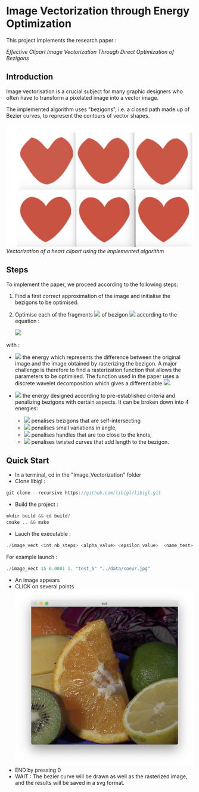 # Image Vectorization through Energy Optimization


This project implements the research paper :

*Effective Clipart Image Vectorization Through Direct Optimization of Bezigons*

## Introduction

Image vectorisation is a crucial subject for many graphic designers who often have to transform a pixelated image into a vector image. 

The implemented algorithm uses "bezigons", i.e. a closed path made up of Bezier curves, to represent the contours of vector shapes.

![](./data_readme/heart_vectorisation.png)
*Vectorization of a heart clipart using the implemented algorithm*

## Steps
To implement the paper, we proceed according to the following steps:
1. Find a first correct approximation of the image and initialise the bezigons to be optimised.
2. Optimise each of the fragments   <img src="https://render.githubusercontent.com/render/math?math=P_j"> of bezigon  <img src="https://render.githubusercontent.com/render/math?math=B"> according to the equation :
   
   <img src="https://render.githubusercontent.com/render/math?math=Pj_{*}= argmin_{Pj} [E_{data}(P_j,B) +E_{prior}(P_j,B)]">


with :
*  <img src="https://render.githubusercontent.com/render/math?math=E_{Data}"> the energy which represents the difference between the original image and the image obtained by rasterizing the bezigon. A major challenge is therefore to find a rasterization function that allows the parameters to be optimised. The function used in the paper uses a discrete wavelet decomposition which gives a differentiable <img src="https://render.githubusercontent.com/render/math?math=E_{Data}">.

* <img src="https://render.githubusercontent.com/render/math?math=E_{Prior}">  the energy designed according to pre-established criteria and penalizing bezigons with certain aspects. It can be broken down into 4 energies: 
   - <img src="https://render.githubusercontent.com/render/math?math=E_{spt}"> penalises bezigons that are self-intersecting
   -  <img src="https://render.githubusercontent.com/render/math?math=E_{apt}">  penalises small variations in angle, 
   - <img src="https://render.githubusercontent.com/render/math?math=E_{hpt}">  penalises handles that are too close to the knots, 
   - <img src="https://render.githubusercontent.com/render/math?math=E_{lpt}">  penalises twisted curves that add length to the bezigon. 




## Quick Start


* In a terminal, cd in the "Image_Vectorization" folder
* Clone libigl : 
```js
git clone --recursive https://github.com/libigl/libigl.git
```
* Build the project : 
```js
mkdir build && cd build/
cmake .. && make
```

* Lauch the executable : 
```js
./image_vect <int_nb_steps> <alpha_value> <epsilon_value>  <name_test> <path_image>
```
For example launch :
```js
./image_vect 15 0.0001 1. "test_5" "../data/coeur.jpg"
```
* An image appears 
* CLICK on several points ![](./data_readme/init.png)
* END by pressing 0
* WAIT : The bezier curve will be drawn as well as the rasterized image, and the results will be saved in a svg format.






